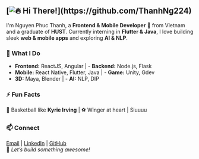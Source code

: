  ## [![🔥 Hi There!](https://readme-typing-svg.herokuapp.com?font=Fira+Code&size=35&duration=2000&pause=1000&color=FF5733&center=true&vCenter=true&width=600&lines=Hi+There!+👋;I'm+Thanh!+🚀;Frontend+%26+Mobile+Dev;Flutter+%7C+React+%7C+More...;Let's+Build+Something+Awesome!)](https://github.com/ThanhNg224)
I'm Nguyen Phuc Thanh, a **Frontend & Mobile Developer** 🚀 from Vietnam and a graduate of **HUST**. Currently interning in **Flutter & Java**, I love building sleek **web & mobile apps** and exploring **AI & NLP**.  
### 🔭 What I Do  
- **Frontend:** ReactJS, Angular                      |                   - **Backend:** Node.js, Flask
- **Mobile:** React Native, Flutter, Java             |                   - **Game:** Unity, Gdev
- **3D:** Maya, Blender                               |                   - **AI:** NLP, DIP
### ⚡ Fun Facts  
🏀 Basketball like **Kyrie Irving** | ⚽ Winger at heart | Siuuuu
### 📫 Connect  
[Email](mailto:thanhng224@gmail.com) | [LinkedIn](https://www.linkedin.com/in/your-profile) | [GitHub](https://github.com/ThanhNg224)  
🚀 *Let’s build something awesome!*  
